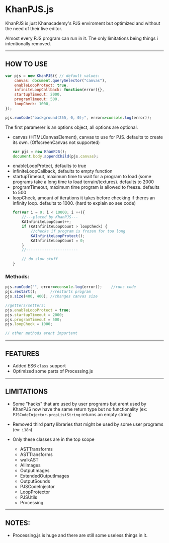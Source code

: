 # KhanPJS.js
KhanPJS is just Khanacademy's PJS enviroment but optimized and without the need of their live editor.

Almost every PJS program can run in it. The only limitations being things i intentionally removed.

-------------------------------
## HOW TO USE
```js
var pjs = new KhanPJS({ // default values:
    canvas: document.querySelector("canvas"),
    enableLoopProtect: true,
    infiniteLoopCallback: function(error){},
    startupTimeout: 2000,
    programTimeout: 500,
    loopCheck: 1000,
});

pjs.runCode("background(255, 0, 0);", error=>console.log(error));
```

The first paramerer is an options object, all options are optional.

* canvas (HTMLCanvasElement), canvas to use for PJS. defaults to create its own. (OffscreenCanvas not supported)
    ```js
    var pjs = new KhanPJS();
    document.body.appendChild(pjs.canvas);
    ```
* enableLoopProtect, defaults to true
* infiniteLoopCallback, defaults to empty function
* startupTimeout, maximum time to wait for a program to load (some programs take a long time to load terrain/textures). defaults to 2000
* programTimeout, maximum time program is allowed to freeze. defaults to 500
* loopCheck, amount of iterations it takes before checking if theres an infinity loop. defaults to 1000. (hard to explain so see code)
    ```js
    for(var i = 0; i < 10000; i ++){
        //---placed by KhanPJS---
        KAInfiniteLoopCount++;
        if (KAInfiniteLoopCount > loopCheck) {
            //checks if program is frozen for too long
            KAInfiniteLoopProtect();
            KAInfiniteLoopCount = 0;
        }
        //-----------------------

        // do slow stuff
    }
    ```

### Methods:
```js
pjs.runCode("", error=>console.log(error));    //runs code
pjs.restart();      //restarts program
pjs.size(400, 400); //changes canvas size

//getters/setters:
pjs.enableLoopProtect = true;
pjs.startupTimeout = 2000;
pjs.programTimeout = 500;
pjs.loopCheck = 1000;

// other methods arent important
```

-------------------------------

## FEATURES
* Added ES6 `class` support
* Optimized some parts of Processing.js

-------------------------------

## LIMITATIONS
* Some "hacks" that are used by user programs but arent used by KhanPJS now have the same return type but no functionality (ex: `PJSCodeInjector.propListString` returns an empty string)

* Removed third party libraries that might be used by some user programs (ex: `i18n`)

* Only these classes are in the top scope
    - ASTTransforms
    - ASTTransforms
    - walkAST
    - AllImages
    - OutputImages
    - ExtendedOutputImages
    - OutputSounds
    - PJSCodeInjector
    - LoopProtector
    - PJSUtils
    - Processing

-------------------------------

## NOTES:
* Processing.js is huge and there are still some useless things in it.